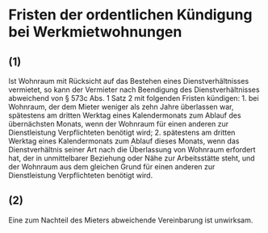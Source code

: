# Fristen der ordentlichen Kündigung bei Werkmietwohnungen



## (1)

 Ist Wohnraum mit Rücksicht auf das Bestehen eines Dienstverhältnisses vermietet, so kann der Vermieter nach Beendigung des Dienstverhältnisses abweichend von § 573c Abs. 1 Satz 2 mit folgenden Fristen kündigen:  1.
 bei Wohnraum, der dem Mieter weniger als zehn Jahre überlassen war, spätestens am dritten Werktag eines Kalendermonats zum Ablauf des übernächsten Monats, wenn der Wohnraum für einen anderen zur Dienstleistung Verpflichteten benötigt wird;
 2.
 spätestens am dritten Werktag eines Kalendermonats zum Ablauf dieses Monats, wenn das Dienstverhältnis seiner Art nach die Überlassung von Wohnraum erfordert hat, der in unmittelbarer Beziehung oder Nähe zur Arbeitsstätte steht, und der Wohnraum aus dem gleichen Grund für einen anderen zur Dienstleistung Verpflichteten benötigt wird.


## (2)

 Eine zum Nachteil des Mieters abweichende Vereinbarung ist unwirksam. 

